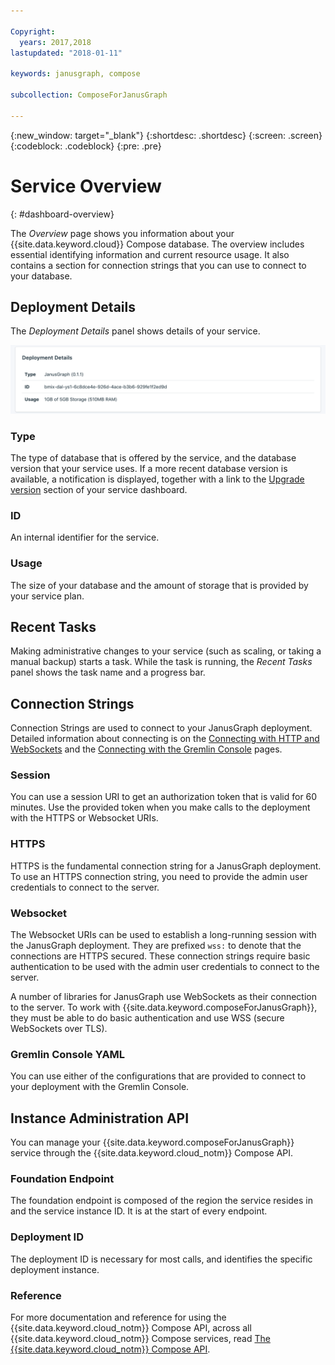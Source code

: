 ```yaml
---

Copyright:
  years: 2017,2018
lastupdated: "2018-01-11"

keywords: janusgraph, compose

subcollection: ComposeForJanusGraph

---
```


{:new_window: target="_blank"}
{:shortdesc: .shortdesc}
{:screen: .screen}
{:codeblock: .codeblock}
{:pre: .pre}

# Service Overview
{: #dashboard-overview}

The _Overview_ page shows you information about your {{site.data.keyword.cloud}} Compose database. The overview includes essential identifying information and current resource usage. It also contains a section for connection strings that you can use to connect to your database.

## Deployment Details

The _Deployment Details_ panel shows details of your service.

![Deployment Details](./images/janusgraph-deployment-details.png "A view of the Deployment Details panel")

### Type

The type of database that is offered by the service, and the database version that your service uses. If a more recent database version is available, a notification is displayed, together with a link to the [Upgrade version](/docs/ComposeForJanusGraph?topic=ComposeForJanusGraph-dashboard-settings) section of your service dashboard.

### ID

An internal identifier for the service.

### Usage

The size of your database and the amount of storage that is provided by your service plan.

## Recent Tasks

Making administrative changes to your service (such as scaling, or taking a manual backup) starts a task. While the task is running, the _Recent Tasks_ panel shows the task name and a progress bar.

## Connection Strings

Connection Strings are used to connect to your JanusGraph deployment. Detailed information about connecting is on the [Connecting with HTTP and WebSockets](/docs/ComposeForJanusGraph?topic=ComposeForJanusGraph-http-websockets) and the [Connecting with the Gremlin Console](/docs/ComposeForJanusGraph?topic=ComposeForJanusGraph-gremlin-console) pages.

### Session

You can use a session URI to get an authorization token that is valid for 60 minutes. Use the provided token when you make calls to the deployment with the HTTPS or Websocket URIs.

### HTTPS

HTTPS is the fundamental connection string for a JanusGraph deployment. To use an HTTPS connection string, you need to provide the admin user credentials to connect to the server.

### Websocket

The Websocket URIs can be used to establish a long-running session with the JanusGraph deployment. They are prefixed `wss:` to denote that the connections are HTTPS secured. These connection strings require basic authentication to be used with the admin user credentials to connect to the server.

A number of libraries for JanusGraph use WebSockets as their connection to the server. To work with {{site.data.keyword.composeForJanusGraph}}, they must be able to do basic authentication and use WSS (secure WebSockets over TLS).

### Gremlin Console YAML

You can use either of the configurations that are provided to connect to your deployment with the Gremlin Console.

## Instance Administration API

You can manage your {{site.data.keyword.composeForJanusGraph}} service through the {{site.data.keyword.cloud_notm}} Compose API.

### Foundation Endpoint

The foundation endpoint is composed of the region the service resides in and the service instance ID. It is at the start of every endpoint.

### Deployment ID

The deployment ID is necessary for most calls, and identifies the specific deployment instance.

### Reference

For more documentation and reference for using the {{site.data.keyword.cloud_notm}} Compose API, across all {{site.data.keyword.cloud_notm}} Compose services, read [The {{site.data.keyword.cloud_notm}} Compose API](https://www.compose.com/articles/the-ibm-cloud-compose-api/).
